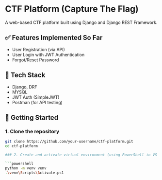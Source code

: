 # CTF Platform (Capture The Flag)

A web-based CTF platform built using Django and Django REST Framework.

## ✅ Features Implemented So Far
- User Registration (via API)
- User Login with JWT Authentication
- Forgot/Reset Password

## 🧰 Tech Stack
- Django, DRF
- MYSQL
- JWT Auth (SimpleJWT)
- Postman (for API testing)

## 🚀 Getting Started

### 1. Clone the repository
```bash
git clone https://github.com/your-username/ctf-platform.git
cd ctf-platform

### 2. Create and activate virtual environment (using PowerShell in VS Code)

```powershell
python -m venv venv
.\venv\Scripts\Activate.ps1


